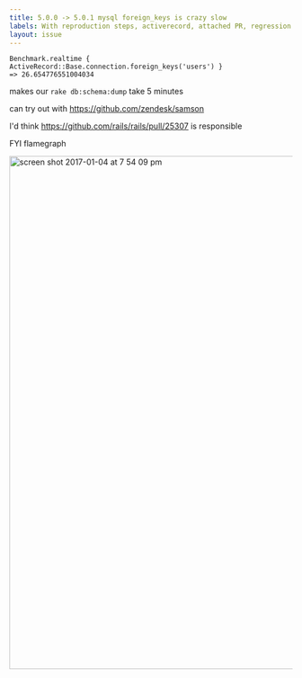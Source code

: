 ```yaml
---
title: 5.0.0 -> 5.0.1 mysql foreign_keys is crazy slow
labels: With reproduction steps, activerecord, attached PR, regression
layout: issue
---
```


```
Benchmark.realtime { ActiveRecord::Base.connection.foreign_keys('users') }
=> 26.654776551004034
```

makes our `rake db:schema:dump` take 5 minutes

can try out with https://github.com/zendesk/samson

I'd think https://github.com/rails/rails/pull/25307 is responsible

FYI flamegraph

<img width="913" alt="screen shot 2017-01-04 at 7 54 09 pm" src="https://cloud.githubusercontent.com/assets/11367/21668530/a25596ae-d2b7-11e6-9075-f210beb1cd5d.png">

